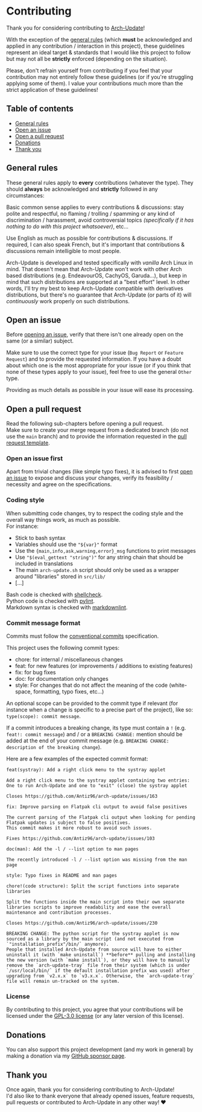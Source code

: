 # Contributing

Thank you for considering contributing to [Arch-Update](https://github.com/Antiz96/arch-update)!

With the exception of the [general rules](#general-rules) (which **must** be acknowledged and applied in any contribution / interaction in this project), these guidelines represent an ideal target & standards that I would like this project to follow but may not all be **strictly** enforced (depending on the situation).

Please, don't refrain yourself from contributing if you feel that your contribution may not entirely follow these guidelines (or if you're struggling applying some of them). I value your contributions much more than the strict application of these guidelines!

## Table of contents

- [General rules](#general-rules)
- [Open an issue](#open-an-issue)
- [Open a pull request](#open-a-pull-request)
- [Donations](#donations)
- [Thank you](#thank-you)

## General rules

These general rules apply to **every** contributions (whatever the type). They should **always** be acknowledged and **strictly** followed in any circumstances:

Basic common sense applies to every contributions & discussions: stay polite and respectful, no flaming / trolling / spamming or any kind of discrimination / harassment, avoid controversial topics *(specifically if it has nothing to do with this project whatsoever)*, etc...

Use English as much as possible for contributions & discussions. If required, I can also speak French, but it's important that contributions & discussions remain intelligible to most people.

Arch-Update is developed and tested specifically with *vanilla* Arch Linux in mind. That doesn't mean that Arch-Update won't work with other Arch based distributions (e.g. EndeavourOS,  CachyOS, Garuda...), but keep in mind that such distributions are supported at a "best effort" level. In other words, I'll try my best to keep Arch-Update compatible with derivatives distributions, but there's no guarantee that Arch-Update (or parts of it) will *continuously* work properly on such distributions.

## Open an issue

Before [opening an issue](https://github.com/Antiz96/arch-update/issues/new/choose), verify that there isn't one already open on the same (or a similar) subject.

Make sure to use the correct type for your issue (`Bug Report` or `Feature Request`) and to provide the requested information. If you have a doubt about which one is the most appropriate for your issue (or if you think that none of these types apply to your issue), feel free to use the general `Other` type.

Providing as much details as possible in your issue will ease its processing.

## Open a pull request

Read the following sub-chapters before opening a pull request.  
Make sure to create your merge request from a dedicated branch (do not use the `main` branch) and to provide the information requested in the [pull request template](https://github.com/Antiz96/arch-update/blob/main/.github/PULL_REQUEST_TEMPLATE.md).

### Open an issue first

Apart from trivial changes (like simple typo fixes), it is advised to first [open an issue](#open-an-issue) to expose and discuss your changes, verify its feasibility / necessity and agree on the specifications.

### Coding style

When submitting code changes, try to respect the coding style and the overall way things work, as much as possible.  
For instance:

- Stick to bash syntax
- Variables should use the `"${var}"` format
- Use the `{main,info,ask,warning,error}_msg` functions to print messages
- Use `"$(eval_gettext "string")"` for any string chain that should be included in translations
- The main `arch-update.sh` script should only be used as a wrapper around "libraries" stored in `src/lib/`
- [...]

Bash code is checked with [shellcheck](https://www.shellcheck.net/).  
Python code is checked with [pylint](https://github.com/pylint-dev/pylint).  
Markdown syntax is checked with [markdownlint](https://github.com/markdownlint/markdownlint).

### Commit message format

Commits must follow the [conventional commits](https://www.conventionalcommits.org/en/v1.0.0/) specification.

This project uses the following commit types:

- chore: for internal / miscellaneous changes
- feat: for new features (or improvements / additions to existing features)
- fix: for bug fixes
- doc: for documentation only changes
- style: For changes that do not affect the meaning of the code (white-space, formatting, typo fixes, etc...)

An optional scope can be provided to the commit type if relevant (for instance when a change is specific to a precise part of the project), like so: `type(scope): commit message`.

If a commit introduces a breaking change, its type must contain a `!` (e.g. `feat!: commit message`) and / or a `BREAKING CHANGE:` mention should be added at the end of your commit message (e.g. `BREAKING CHANGE: description of the breaking change`).

Here are a few examples of the expected commit format:

```text
feat(systray): Add a right click menu to the systray applet

Add a right click menu to the systray applet containing two entries:
One to run Arch-Update and one to "exit" (close) the systray applet

Closes https://github.com/Antiz96/arch-update/issues/163
```

```text
fix: Improve parsing on Flatpak cli output to avoid false positives

The current parsing of the Flatpak cli output when looking for pending Flatpak updates is subject to false positives.
This commit makes it more robust to avoid such issues.

Fixes https://github.com/Antiz96/arch-update/issues/103
```

```text
doc(man): Add the -l / --list option to man pages

The recently introduced -l / --list option was missing from the man page
```

```text
style: Typo fixes in README and man pages
```

```text
chore!(code structure): Split the script functions into separate libraries

Split the functions inside the main script into their own separate libraries scripts to improve readability and ease the overall maintenance and contribution processes.

Closes https://github.com/Antiz96/arch-update/issues/230

BREAKING CHANGE: The python script for the systray applet is now sourced as a library by the main script (and not executed from `"installation_prefix"/bin/` anymore).  
People that installed Arch-Update from source will have to either uninstall it (with `make uninstall`) **before** pulling and installing the new version (with `make install`), or they will have to manually remove the `arch-update-tray` file from their system (which is under `/usr/local/bin/` if the default installation prefix was used) after upgrading from `v2.x.x` to `v3.x.x`. Otherwise, the `arch-update-tray` file will remain un-tracked on the system.
```

### License

By contributing to this project, you agree that your contributions will be licensed under the [GPL-3.0 license](https://github.com/Antiz96/arch-update/blob/main/LICENSE) (or any later version of this license).

## Donations

You can also support this project development (and my work in general) by making a donation via my [GitHub sponsor page](https://github.com/sponsors/Antiz96).

## Thank you

Once again, thank you for considering contributing to Arch-Update!  
I'd also like to thank everyone that already opened issues, feature requests, pull requests or contributed to Arch-Update in any other way! :heart:
